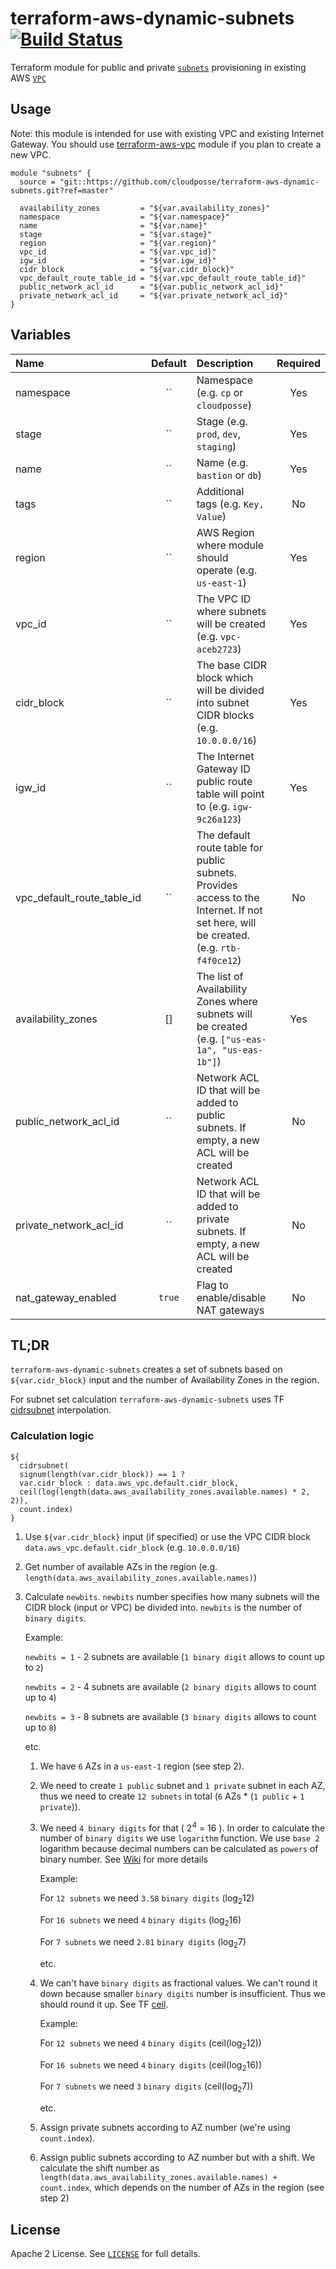 # terraform-aws-dynamic-subnets [![Build Status](https://travis-ci.org/cloudposse/terraform-aws-dynamic-subnets.svg)](https://travis-ci.org/cloudposse/terraform-aws-dynamic-subnets)

Terraform module for public and private [`subnets`](http://docs.aws.amazon.com/AmazonVPC/latest/UserGuide/VPC_Subnets.html) provisioning in existing AWS [`VPC`](https://aws.amazon.com/vpc)

## Usage

Note: this module is intended for use with existing VPC and existing Internet Gateway.
You should use [terraform-aws-vpc](https://github.com/cloudposse/terraform-aws-vpc) module if you plan to create a new VPC.

```hcl
module "subnets" {
  source = "git::https://github.com/cloudposse/terraform-aws-dynamic-subnets.git?ref=master"

  availability_zones         = "${var.availability_zones}"
  namespace                  = "${var.namespace}"
  name                       = "${var.name}"
  stage                      = "${var.stage}"
  region                     = "${var.region}"
  vpc_id                     = "${var.vpc_id}"
  igw_id                     = "${var.igw_id}"
  cidr_block                 = "${var.cidr_block}"
  vpc_default_route_table_id = "${var.vpc_default_route_table_id}"
  public_network_acl_id      = "${var.public_network_acl_id}"
  private_network_acl_id     = "${var.private_network_acl_id}"
}
```


## Variables

|  Name                        |  Default       |  Description                                                                                                                         | Required |
|:-----------------------------|:--------------:|:-------------------------------------------------------------------------------------------------------------------------------------|:--------:|
| namespace                    | ``             | Namespace (e.g. `cp` or `cloudposse`)                                                                                                | Yes      |
| stage                        | ``             | Stage (e.g. `prod`, `dev`, `staging`)                                                                                                | Yes      |
| name                         | ``             | Name  (e.g. `bastion` or `db`)                                                                                                       | Yes      |
| tags                         | ``             | Additional tags (e.g. `Key, Value`)                                                                                                  | No       |
| region                       | ``             | AWS Region where module should operate (e.g. `us-east-1`)                                                                            | Yes      |
| vpc_id                       | ``             | The VPC ID where subnets will be created (e.g. `vpc-aceb2723`)                                                                       | Yes      |
| cidr_block                   | ``             | The base CIDR block which will be divided into subnet CIDR blocks (e.g. `10.0.0.0/16`)                                               | Yes      |
| igw_id                       | ``             | The Internet Gateway ID public route table will point to (e.g. `igw-9c26a123`)                                                       | Yes      |
| vpc_default_route_table_id   | ``             | The default route table for public subnets. Provides access to the Internet. If not set here, will be created. (e.g. `rtb-f4f0ce12`) | No       |
| availability_zones           | []             | The list of Availability Zones where subnets will be created (e.g. `["us-eas-1a", "us-eas-1b"]`)                                     | Yes      |
| public_network_acl_id        | ``             | Network ACL ID that will be added to public subnets.  If empty, a new ACL will be created                                            | No       |
| private_network_acl_id       | ``             | Network ACL ID that will be added to private subnets.  If empty, a new ACL will be created                                           | No       |
| nat_gateway_enabled          | `true`         | Flag to enable/disable NAT gateways                                                                                                  | No       |


## TL;DR

`terraform-aws-dynamic-subnets` creates a set of subnets based on `${var.cidr_block}` input
and the number of Availability Zones in the region.

For subnet set calculation `terraform-aws-dynamic-subnets` uses TF
[cidrsubnet](https://www.terraform.io/docs/configuration/interpolation.html#cidrsubnet-iprange-newbits-netnum-)
interpolation.

### Calculation logic

```hcl
${
  cidrsubnet(
  signum(length(var.cidr_block)) == 1 ?
  var.cidr_block : data.aws_vpc.default.cidr_block,
  ceil(log(length(data.aws_availability_zones.available.names) * 2, 2)),
  count.index)
}
```


1. Use `${var.cidr_block}` input (if specified) or
   use the VPC CIDR block `data.aws_vpc.default.cidr_block` (e.g. `10.0.0.0/16`)
2. Get number of available AZs in the region (e.g. `length(data.aws_availability_zones.available.names)`)
3. Calculate `newbits`. `newbits` number specifies how many subnets will
   the CIDR block (input or VPC) be divided into. `newbits` is the number of `binary digits`.

    Example:

    `newbits = 1` - 2 subnets are available (`1 binary digit` allows to count up to `2`)

    `newbits = 2` - 4 subnets are available (`2 binary digits` allows to count up to `4`)

    `newbits = 3` - 8 subnets are available (`3 binary digits` allows to count up to `8`)


    etc.


    1. We have `6` AZs in a `us-east-1` region (see step 2).
    2. We need to create `1 public` subnet and `1 private` subnet in each AZ,
       thus we need to create `12 subnets` in total (`6` AZs * (`1 public` + `1 private`)).
    3. We need `4 binary digits` for that ( 2<sup>4</sup> = 16 ).
       In order to calculate the number of `binary digits` we use `logarithm`
       function. We use `base 2` logarithm because decimal numbers
       can be calculated as `powers` of binary number.
       See [Wiki](https://en.wikipedia.org/wiki/Binary_number#Decimal)
       for more details

       Example:

       For `12 subnets` we need `3.58` `binary digits` (log<sub>2</sub>12)

       For `16 subnets` we need `4` `binary digits` (log<sub>2</sub>16)

       For `7 subnets` we need `2.81` `binary digits` (log<sub>2</sub>7)

       etc.

    4. We can't have `binary digits` as fractional values.
       We can't round it down because smaller `binary digits` number is insufficient.
       Thus we should round it up. See TF [ceil](https://www.terraform.io/docs/configuration/interpolation.html#ceil-float-).

       Example:

       For `12 subnets` we need `4` `binary digits` (ceil(log<sub>2</sub>12))

       For `16 subnets` we need `4` `binary digits` (ceil(log<sub>2</sub>16))

       For `7 subnets` we need `3` `binary digits` (ceil(log<sub>2</sub>7))

       etc.

    5. Assign private subnets according to AZ number (we're using `count.index`).
    6. Assign public subnets according to AZ number but with a shift.
       We calculate the shift number as `length(data.aws_availability_zones.available.names) + count.index`,
       which depends on the number of AZs in the region (see step 2)


## License

Apache 2 License. See [`LICENSE`](LICENSE) for full details.

